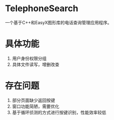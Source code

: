 # TelephoneSearch
一个基于C++和EasyX图形库的电话查询管理应用程序。

# 具体功能
1. 用户身份权限分组
2. 具体文件读写，增删改查

# 存在问题
1. 部分页面缺少返回按键
2. 窗口功能简陋，需要优化
3. 基于循环侦测的方式进行按键识别，性能效率较低
